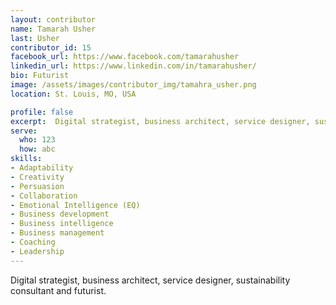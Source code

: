 ```yaml
---
layout: contributor
name: Tamarah Usher
last: Usher
contributor_id: 15
facebook_url: https://www.facebook.com/tamarahusher
linkedin_url: https://www.linkedin.com/in/tamarahusher/
bio: Futurist
image: /assets/images/contributor_img/tamahra_usher.png
location: St. Louis, MO, USA

profile: false
excerpt:  Digital strategist, business architect, service designer, sustainability consultant and futurist.
serve:
  who: 123
  how: abc
skills:
- Adaptability
- Creativity
- Persuasion
- Collaboration
- Emotional Intelligence (EQ)
- Business development
- Business intelligence
- Business management
- Coaching
- Leadership 
---
```


Digital strategist, business architect, service designer, sustainability consultant and futurist.